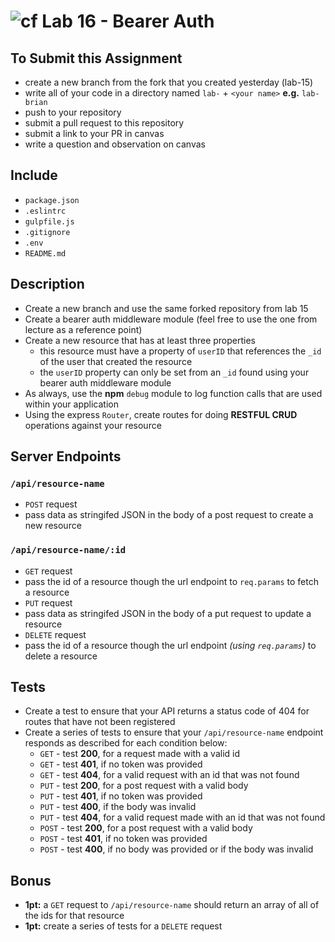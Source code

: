 ![cf](https://i.imgur.com/7v5ASc8.png) Lab 16 - Bearer Auth
======

## To Submit this Assignment
  * create a new branch from the fork that you created yesterday (lab-15)
  * write all of your code in a directory named `lab-` + `<your name>` **e.g.** `lab-brian`
  * push to your repository
  * submit a pull request to this repository
  * submit a link to your PR in canvas
  * write a question and observation on canvas

## Include
  * `package.json`
  * `.eslintrc`
  * `gulpfile.js`
  * `.gitignore`
  * `.env`
  * `README.md`

## Description
  * Create a new branch and use the same forked repository from lab 15
  * Create a bearer auth middleware module (feel free to use the one from lecture as a reference point)
  * Create a new resource that has at least three properties
    * this resource must have a property of `userID` that references the `_id` of the user that created the resource
    * the `userID` property can only be set from an `_id` found using your bearer auth middleware module
  * As always, use the **npm** `debug` module to log function calls that are used within your application
  * Using the express `Router`, create routes for doing **RESTFUL CRUD** operations against your resource

## Server Endpoints
### `/api/resource-name`
* `POST` request
 * pass data as stringifed JSON in the body of a post request to create a new resource

### `/api/resource-name/:id`
* `GET` request
 * pass the id of a resource though the url endpoint to `req.params` to fetch a resource   
* `PUT` request
 * pass data as stringifed JSON in the body of a put request to update a resource
* `DELETE` request
 * pass the id of a resource though the url endpoint *(using `req.params`)* to delete a resource   

## Tests
* Create a test to ensure that your API returns a status code of 404 for routes that have not been registered
* Create a series of tests to ensure that your `/api/resource-name` endpoint responds as described for each condition below:
  * `GET` - test **200**, for a request made with a valid id
  * `GET` - test **401**, if no token was provided
  * `GET` - test **404**, for a valid request with an id that was not found
  * `PUT` - test **200**, for a post request with a valid body
  * `PUT` - test **401**, if no token was provided
  * `PUT` - test **400**, if the body was invalid
  * `PUT` - test **404**, for a valid request made with an id that was not found
  * `POST` - test **200**, for a post request with a valid body
  * `POST` - test **401**, if no token was provided
  * `POST` - test **400**, if no body was provided or if the body was invalid

## Bonus
* **1pt:** a `GET` request to `/api/resource-name` should return an array of all of the ids for that resource
* **1pt:** create a series of tests for a `DELETE` request
